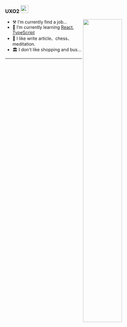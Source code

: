 ### UXO2  <img src="https://media.giphy.com/media/hvRJCLFzcasrR4ia7z/giphy.gif" width="25px">


<img src="https://github-readme-stats.vercel.app/api?username=uxo2&show_icons=true&hide_border=false&theme=gotham&langs_count=8&custom_title=uxo2's Github cashbook" width="50%" align="right" />

- :hammer_and_pick: I’m currently find a job...
- :lemon: I’m currently learning [React][2], [TypeScript][3]
- :grapes: I like write article、chess、meditation.
- :classical_building: I don't like shopping and bus...

-----


[1]: https://www.cryptape.com/
[2]: https://reactjs.org/
[3]: https://www.tslang.cn/
[4]: https://www.nervos.org/
[5]: https://github.com/topics/pw-sdk
[7]: https://www.nervos.org/
